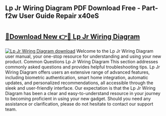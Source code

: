 ## Lp Jr Wiring Diagram PDF Download Free - Part-f2w User Guide Repair x40eS

# <h2><a href="http://dfme8bv.blite.top/?on=Lp+Jr+Wiring+Diagram">🔗Download New 👉🔴 Lp Jr Wiring Diagram</a></h2>

[![Lp Jr Wiring Diagram download](https://i.imgur.com/lujVjoI.png)](http://dfme8bv.blite.top/?on=Lp+Jr+Wiring+Diagram)
Welcome to the Lp Jr Wiring Diagram user manual, your one-stop resource for understanding and using your new product. Common Questions Lp Jr Wiring Diagram This section addresses commonly asked questions and provides helpful troubleshooting tips. Lp Jr Wiring Diagram offers users an extensive range of advanced features, including biometric authentication, smart home integration, automatic updates, and personalized recommendations, all accessible through the sleek and user-friendly interface. Our expectation is that the Lp Jr Wiring Diagram has been a clear and easy-to-understand resource in your journey to becoming proficient in using your new gadget. Should you need any assistance or clarification, please do not hesitate to contact our support team.
